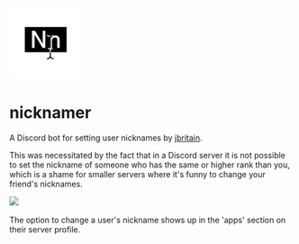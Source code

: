 <img width="128" src="./assets/logo.png" />

# nicknamer
A Discord bot for setting user nicknames by [jbritain](https://jbritain.net).

This was necessitated by the fact that in a Discord server it is not possible to set the nickname of someone who has the same or higher rank than you, which is a shame for smaller servers where it's funny to change your friend's nicknames.

[![](https://img.shields.io/badge/-add%20to%20your%20server-7289da)](https://discord.com/api/oauth2/authorize?client_id=1083437536250179684&permissions=201326592&scope=bot%20applications.commands)

The option to change a user's nickname shows up in the 'apps' section on their server profile.

